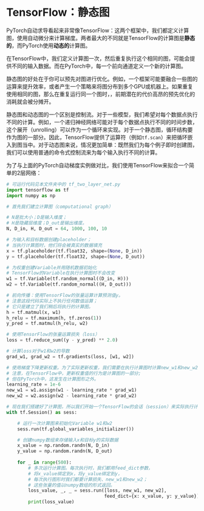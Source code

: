 # TensorFlow：静态图

PyTorch自动求导看起来非常像TensorFlow：这两个框架中，我们都定义计算图，使用自动微分来计算梯度。两者最大的不同就是TensorFlow的计算图是**静态的**，而PyTorch使用**动态的**计算图。 

在TensorFlow中，我们定义计算图一次，然后重复执行这个相同的图，可能会提供不同的输入数据。而在PyTorch中，每一个前向通道定义一个新的计算图。 

静态图的好处在于你可以预先对图进行优化。例如，一个框架可能要融合一些图的运算来提升效率，或者产生一个策略来将图分布到多个GPU或机器上。如果重复使用相同的图，那么在重复运行同一个图时，，前期潜在的代价高昂的预先优化的消耗就会被分摊开。

静态图和动态图的一个区别是控制流。对于一些模型，我们希望对每个数据点执行不同的计算。例如，一个递归神经网络可能对于每个数据点执行不同的时间步数，这个展开（unrolling）可以作为一个循环来实现。对于一个静态图，循环结构要作为图的一部分。因此，TensorFlow提供了运算符（例如`tf.scan`）来把循环嵌入到图当中。对于动态图来说，情况更加简单：既然我们为每个例子即时创建图，我们可以使用普通的命令式控制流来为每个输入执行不同的计算。 

为了与上面的PyTorch自动梯度实例做对比，我们使用TensorFlow来拟合一个简单的2层网络：

```python
# 可运行代码见本文件夹中的 tf_two_layer_net.py
import tensorflow as tf
import numpy as np

# 首先我们建立计算图（computational graph）

# N是批大小；D是输入维度；
# H是隐藏层维度；D_out是输出维度。
N, D_in, H, D_out = 64, 1000, 100, 10

# 为输入和目标数据创建placeholder；
# 当执行计算图时，他们将会被真实的数据填充
x = tf.placeholder(tf.float32, shape=(None, D_in))
y = tf.placeholder(tf.float32, shape=(None, D_out))

# 为权重创建Variable并用随机数据初始化
# TensorFlow的Variable在执行计算图时不会改变
w1 = tf.Variable(tf.random_normal((D_in, H)))
w2 = tf.Variable(tf.random_normal((H, D_out)))

# 前向传播：使用TensorFlow的张量运算计算预测值y。
# 注意这段代码实际上不执行任何数值运算；
# 它只是建立了我们稍后将执行的计算图。
h = tf.matmul(x, w1)
h_relu = tf.maximum(h, tf.zeros(1))
y_pred = tf.matmul(h_relu, w2)

# 使用TensorFlow的张量运算损失（loss）
loss = tf.reduce_sum((y - y_pred) ** 2.0)

# 计算loss对于w1和w2的导数
grad_w1, grad_w2 = tf.gradients(loss, [w1, w2])

# 使用梯度下降更新权重。为了实际更新权重，我们需要在执行计算图时计算new_w1和new_w2。
# 注意，在TensorFlow中，更新权重值的行为是计算图的一部分;
# 但在PyTorch中，这发生在计算图形之外。
learning_rate = 1e-6
new_w1 = w1.assign(w1 - learning_rate * grad_w1)
new_w2 = w2.assign(w2 - learning_rate * grad_w2)

# 现在我们搭建好了计算图，所以我们开始一个TensorFlow的会话（session）来实际执行计算图。
with tf.Session() as sess:

    # 运行一次计算图来初始化Variable w1和w2
    sess.run(tf.global_variables_initializer())

    # 创建numpy数组来存储输入x和目标y的实际数据
    x_value = np.random.randn(N, D_in)
    y_value = np.random.randn(N, D_out)
    
    for _ in range(500):
        # 多次运行计算图。每次执行时，我们都用feed_dict参数，
        # 将x_value绑定到x，将y_value绑定到y，
        # 每次执行图形时我们都要计算损失、new_w1和new_w2；
        # 这些张量的值以numpy数组的形式返回。
        loss_value, _, _ = sess.run([loss, new_w1, new_w2], 
                                    feed_dict={x: x_value, y: y_value})
        print(loss_value)
```